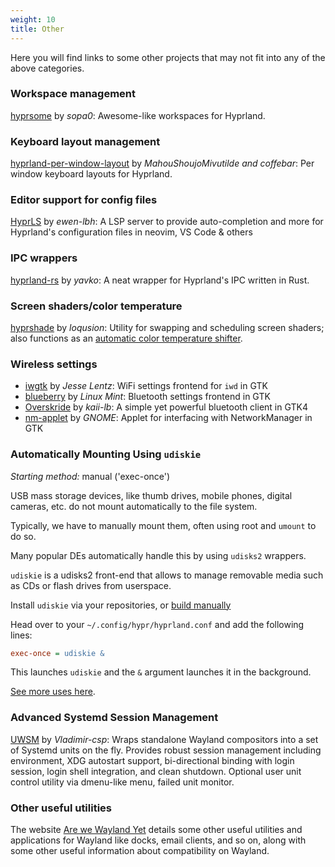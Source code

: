 ```yaml
---
weight: 10
title: Other
---
```


Here you will find links to some other projects that may not fit into any of the
above categories.

### Workspace management

[hyprsome](https://github.com/sopa0/hyprsome) by _sopa0_: Awesome-like
workspaces for Hyprland.

### Keyboard layout management

[hyprland-per-window-layout](https://github.com/coffebar/hyprland-per-window-layout/)
by _MahouShoujoMivutilde and coffebar_: Per window keyboard layouts for
Hyprland.

### Editor support for config files

[HyprLS](https://github.com/hyprland-community/hyprls) by _ewen-lbh_: A LSP server to provide auto-completion and more for Hyprland's configuration files in neovim, VS Code & others

### IPC wrappers

[hyprland-rs](https://github.com/yavko/hyprland-rs) by _yavko_: A neat wrapper
for Hyprland's IPC written in Rust.

### Screen shaders/color temperature

[hyprshade](https://github.com/loqusion/hyprshade) by _loqusion_: Utility for
swapping and scheduling screen shaders; also functions as an
[automatic color temperature shifter](https://en.wikipedia.org/wiki/F.lux).

### Wireless settings
- [iwgtk](https://github.com/J-Lentz/iwgtk) by _Jesse Lentz_: WiFi settings frontend for `iwd` in GTK
- [blueberry](https://github.com/linuxmint/blueberry) by _Linux Mint_: Bluetooth settings frontend in GTK
- [Overskride](https://github.com/kaii-lb/overskride) by _kaii-lb_: A simple yet powerful bluetooth client in GTK4
- [nm-applet](https://gitlab.gnome.org/GNOME/network-manager-applet) by _GNOME_: Applet for interfacing with NetworkManager in GTK

### Automatically Mounting Using `udiskie`

_Starting method:_ manual ('exec-once')

USB mass storage devices, like thumb drives, mobile phones, digital cameras,
etc. do not mount automatically to the file system.

Typically, we have to manually mount them, often using root and `umount` to do so.

Many popular DEs automatically handle this by using `udisks2` wrappers.

`udiskie` is a udisks2 front-end that allows to manage removable media such as
CDs or flash drives from userspace.

Install `udiskie` via your repositories, or
[build manually](https://github.com/coldfix/udiskie/wiki/installation)

Head over to your `~/.config/hypr/hyprland.conf` and add the following lines:

```ini
exec-once = udiskie &
```

This launches `udiskie` and the `&` argument launches it in the
background.

[See more uses here](https://github.com/coldfix/udiskie/wiki/Usage).

### Advanced Systemd Session Management

[UWSM](https://github.com/Vladimir-csp/uwsm) by _Vladimir-csp_: Wraps standalone Wayland compositors into a set of Systemd units on the fly. Provides robust session management including environment, XDG autostart support, bi-directional binding with login session, login shell integration, and clean shutdown. Optional user unit control utility via dmenu-like menu, failed unit monitor.

### Other useful utilities

The website [Are we Wayland Yet](https://arewewaylandyet.com/) details some other useful utilities and applications for Wayland like docks, email clients, and so on, along with some other useful information about compatibility on Wayland.

